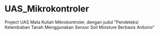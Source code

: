 # UAS_Mikrokontroler
Project UAS Mata Kuliah Mikrokontroler, dengan judul "Pendeteksi Kelembaban Tanah Menggunakan Sensor Soil Moisture Berbasis Arduino"
